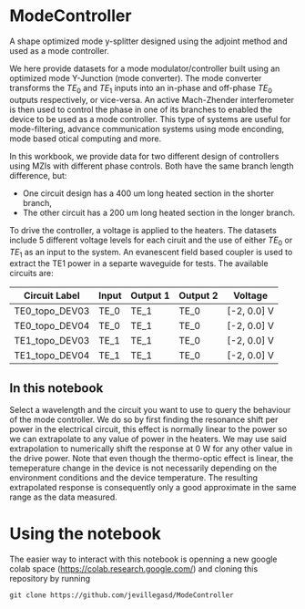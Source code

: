 # ModeController
A shape optimized mode y-splitter designed using the adjoint method and used as a mode controller. 

We here provide datasets for a mode modulator/controller built using an optimized mode Y-Junction (mode converter). The mode converter transforms the $TE_0$ and $TE_1$ inputs into an in-phase and off-phase $TE_0$ outputs respectively, or vice-versa. An active Mach-Zhender interferometer is then used to control the phase in one of its branches to enabled the device to be used as a mode controller. This type of systems are useful for mode-filtering, advance communication systems using mode enconding, mode based otical computing and more. 

In this workbook, we provide data for two different design of controllers using MZIs with different phase controls. Both have the same branch length difference, but:
- One circuit design has a 400 um long heated section in the shorter branch,
- The other circuit has a 200 um long heated section in the longer branch.

To drive the controller, a voltage is applied to the heaters. The datasets include 5 different voltage levels for each ciruit and the use of either $TE_0$ or $TE_1$ as an input to the system. An evanescent field based coupler is used to extract the TE1 power in a separte waveguide for tests. The available circuits are:

| Circuit Label      | Input       |  Output 1   |   Output 2  |   Voltage   |
| -----------        | ----------- | ----------- | ----------- | ----------- |
| TE0_topo_DEV03     | TE_0        | TE_1        | TE_0        | [-2, 0.0] V |
| TE0_topo_DEV04     | TE_0        | TE_1        | TE_0        | [-2, 0.0] V |
| TE1_topo_DEV03     | TE_1        | TE_1        | TE_0        | [-2, 0.0] V |
| TE1_topo_DEV04     | TE_1        | TE_1        | TE_0        | [-2, 0.0] V |

## In this notebook

Select a wavelength and the circuit you want to use to query the behaviour of the mode controller. We do so by first finding the resonance shift per power in the electrical circuit, this effect is normally linear to the power so we can extrapolate to any value of power in the heaters. We may use said extrapolation to numerically shift the response at 0 W for any other value in the drive power. Note that even though the thermo-optic effect is linear, the temeperature change in the device is not necessarily depending on the environment conditions and the device temperature. The resulting extrapolated response is consequently only a good approximate in the same range as the data measured.

# Using the notebook
The easier way to interact with this notebook is openning a new google colab space (https://colab.research.google.com/) and cloning this repository by running

```
git clone https://github.com/jevillegasd/ModeController
```
